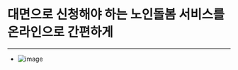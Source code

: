 # 대면으로 신청해야 하는 노인돌봄 서비스를 온라인으로 간편하게 

-----

* ![image](https://github.com/user-attachments/assets/50b7de31-4ab1-48f8-ae97-d8fef66c6c2a)




